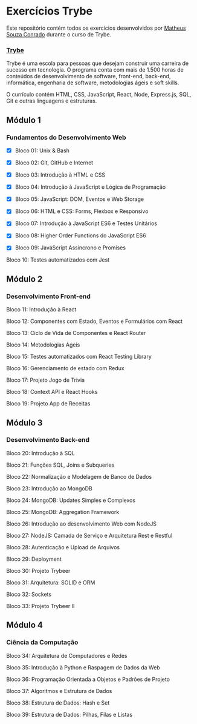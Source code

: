 # Exercícios Trybe
Este repositório contém todos os exercícios desenvolvidos por [Matheus Souza Conrado](https://www.linkedin.com/in/msconrado/) durante o curso de Trybe.

### [Trybe](https://www.betrybe.com/) 

Trybe é uma escola para pessoas que desejam construir uma carreira de sucesso em tecnologia. O programa conta com mais de 1.500 horas de conteúdos de desenvolvimento de software, front-end, back-end, informática, engenharia de software, metodologias ágeis e soft skills.

O currículo contém HTML, CSS, JavaScript, React, Node, Express.js, SQL, Git e outras linguagens e estruturas.

## Módulo 1

### Fundamentos do Desenvolvimento Web

- [X] Bloco 01:  Unix & Bash 

- [X] Bloco 02:  Git, GitHub e Internet 

- [X] Bloco 03:  Introdução à HTML e CSS

- [X] Bloco 04:  Introdução à JavaScript e Lógica de Programação

- [X] Bloco 05:  JavaScript: DOM, Eventos e Web Storage

- [X] Bloco 06:  HTML e CSS: Forms, Flexbox e Responsivo

- [X] Bloco 07:  Introdução à JavaScript ES6 e Testes Unitários

- [X] Bloco 08:  Higher Order Functions do JavaScript ES6

- [X] Bloco 09:  JavaScript Assíncrono e Promises

Bloco 10:  Testes automatizados com Jest

## Módulo 2
    
### Desenvolvimento Front-end
    
Bloco 11:  Introdução à React

Bloco 12:  Componentes com Estado, Eventos e Formulários com React

Bloco 13:  Ciclo de Vida de Componentes e React Router

Bloco 14:  Metodologias Ágeis

Bloco 15:  Testes automatizados com React Testing Library

Bloco 16:  Gerenciamento de estado com Redux

Bloco 17:  Projeto Jogo de Trivia

Bloco 18:  Context API e React Hooks

Bloco 19:  Projeto App de Receitas

## Módulo 3
    
### Desenvolvimento Back-end
  
Bloco 20:  Introdução à SQL

Bloco 21:  Funções SQL, Joins e Subqueries

Bloco 22:  Normalização e Modelagem de Banco de Dados

Bloco 23:  Introdução ao MongoDB

Bloco 24:  MongoDB: Updates Simples e Complexos

Bloco 25:  MongoDB: Aggregation Framework

Bloco 26:  Introdução ao desenvolvimento Web com NodeJS

Bloco 27:  NodeJS: Camada de Serviço e Arquitetura Rest e Restful

Bloco 28:  Autenticação e Upload de Arquivos

Bloco 29:  Deployment

Bloco 30:  Projeto Trybeer

Bloco 31:  Arquitetura: SOLID e ORM

Bloco 32:  Sockets

Bloco 33:  Projeto Trybeer II

## Módulo 4
    
### Ciência da Computação

Bloco 34:  Arquitetura de Computadores e Redes

Bloco 35:  Introdução à Python e Raspagem de Dados da Web

Bloco 36:  Programação Orientada a Objetos e Padrões de Projeto

Bloco 37:  Algoritmos e Estrutura de Dados

Bloco 38:  Estrutura de Dados: Hash e Set

Bloco 39:  Estrutura de Dados: Pilhas, Filas e Listas